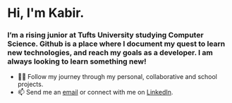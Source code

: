# **Hi, I'm Kabir.**

### I’m a rising junior at Tufts University studying Computer Science. Github is a place where I document my quest to learn new technologies, and reach my goals as a developer. I am always looking to learn something new!

- 👨‍💻 Follow my journey through my personal, collaborative and school projects.
- 📫 Send me an [email](mailto:kabir.pamnani@tufts.edu) or connect with me on [LinkedIn](https://www.linkedin.com/in/kabirpamnani/).

